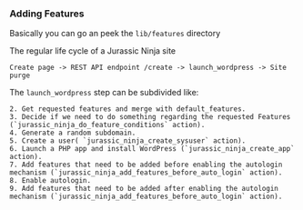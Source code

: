 

### Adding Features

Basically you can go an peek the `lib/features` directory


The regular life cycle of a Jurassic Ninja site


```
Create page -> REST API endpoint /create -> launch_wordpress -> Site purge
```

The `launch_wordpress` step can be subdivided like:

```
2. Get requested features and merge with default_features.
3. Decide if we need to do something regarding the requested Features (`jurassic_ninja_do_feature_conditions` action).
4. Generate a random subdomain.
5. Create a user( `jurassic_ninja_create_sysuser` action).
6. Launch a PHP app and install WordPress (`jurassic_ninja_create_app` action).
7. Add features that need to be added before enabling the autologin mechanism (`jurassic_ninja_add_features_before_auto_login` action).
8. Enable autologin.
9. Add features that need to be added after enabling the autologin mechanism (`jurassic_ninja_add_features_before_auto_login` action).
```
